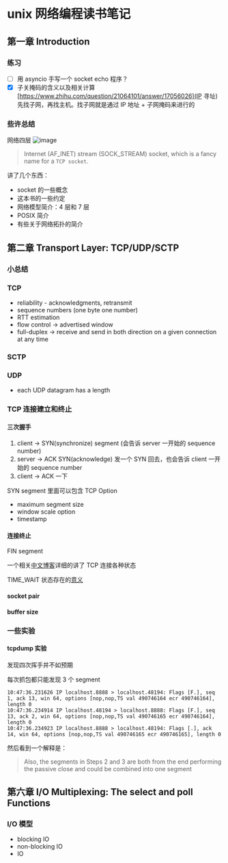 
# unix 网络编程读书笔记

## 第一章 Introduction
### 练习

- [ ] 用 asyncio 手写一个 socket echo 程序？
- [x] 子关掩码的含义以及相关计算
    [https://www.zhihu.com/question/21064101/answer/17056026](IP 寻址)
    先找子网，再找主机。找子网就是通过 IP 地址 + 子网掩码来进行的

### 些许总结
网络四层
![image](https://user-images.githubusercontent.com/4962134/32207184-57ec6f32-bdc8-11e7-86af-e4afbd535d51.png)
> Internet (AF_INET) stream (SOCK_STREAM) socket, which is a fancy name for a `TCP socket`.

讲了几个东西：
* socket 的一些概念
* 这本书的一些约定
* 网络模型简介：4 层和 7 层
* POSIX 简介
* 有些关于网络拓扑的简介




## 第二章 Transport Layer: TCP/UDP/SCTP

### 小总结

### TCP

- reliability - acknowledgments, retransmit
- sequence numbers (one byte one number)
- RTT estimation
- flow control -> advertised window
- full-duplex -> receive and send in both direction on a given connection at any time

### SCTP

### UDP

- each UDP datagram has a length

### TCP 连接建立和终止

#### 三次握手

1. client -> SYN(synchronize) segment (会告诉 server 一开始的 sequence number)
2. server -> ACK SYN(acknowledge) 发一个 SYN 回去，也会告诉 client 一开始的 sequence number
3. client -> ACK 一下

SYN segment 里面可以包含 TCP Option

- maximum segment size
- window scale option
- timestamp

#### 连接终止

FIN segment

一个相关[中文博客](http://www.cnblogs.com/fczjuever/archive/2013/04/05/3000680.html)详细的讲了 TCP 连接各种状态

TIME_WAIT 状态存在的[意义](http://blog.csdn.net/rain_qingtian/article/details/9977249)



#### socket pair

#### buffer size

### 一些实验

#### tcpdump 实验

发现四次挥手并不如预期

每次抓包都只能发现 3 个 segment

```shell
10:47:36.231626 IP localhost.8888 > localhost.48194: Flags [F.], seq 1, ack 13, win 64, options [nop,nop,TS val 490746164 ecr 490746164], length 0
10:47:36.234914 IP localhost.48194 > localhost.8888: Flags [F.], seq 13, ack 2, win 64, options [nop,nop,TS val 490746165 ecr 490746164], length 0
10:47:36.234923 IP localhost.8888 > localhost.48194: Flags [.], ack 14, win 64, options [nop,nop,TS val 490746165 ecr 490746165], length 0
```

然后看到一个解释是：

> Also, the segments in Steps 2 and 3 are both from the end performing the passive close and could be combined into one segment


## 第六章 I/O Multiplexing: The select and poll Functions

### I/O 模型

- blocking IO
- non-blocking IO
- IO
